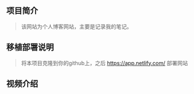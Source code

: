 ## 项目简介
> 该网站为个人博客网站，主要是记录我的笔记。
> 
## 移植部署说明
> 将本项目克隆到你的github上，之后 https://app.netlify.com/ 部署网站
> 
## 视频介绍
> 
